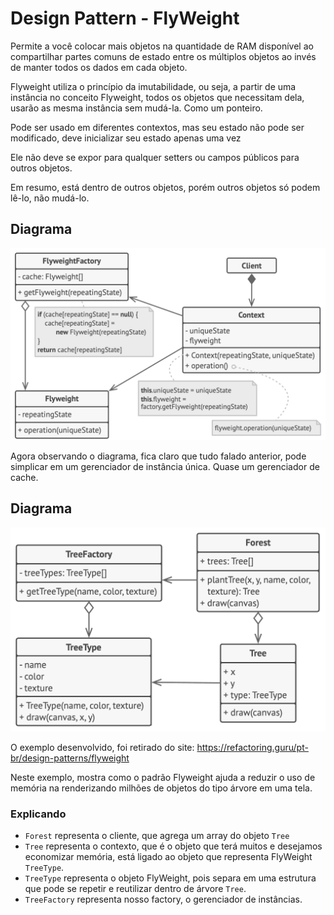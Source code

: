 ﻿# Design Pattern - FlyWeight

Permite a você colocar mais objetos na quantidade de RAM disponível ao compartilhar partes comuns de estado entre os múltiplos objetos ao invés de manter todos os dados em cada objeto.

Flyweight utiliza o princípio da imutabilidade, ou seja, a partir de uma instância no conceito Flyweight, todos os objetos que necessitam dela, usarão as mesma instância sem mudá-la. Como um ponteiro.

Pode ser usado em diferentes contextos, mas seu estado não pode ser modificado, deve inicializar seu estado apenas uma vez

Ele não deve se expor para qualquer setters ou campos públicos para outros objetos.

Em resumo, está dentro de outros objetos, porém outros objetos só podem lê-lo, não mudá-lo.

## Diagrama
![](../../Image/FlyWeightDiagrama.png)

Agora observando o diagrama, fica claro que tudo falado anterior, pode simplicar em um gerenciador de instância única.
Quase um gerenciador de cache.

## Diagrama
![](../../Image/FlyWeightExemplo.png)

O exemplo desenvolvido, foi retirado do site: https://refactoring.guru/pt-br/design-patterns/flyweight

Neste exemplo, mostra como o padrão Flyweight ajuda a reduzir o uso de memória na renderizando milhões de objetos do tipo árvore em uma tela.

### Explicando
- `Forest` representa o cliente, que agrega um array do objeto `Tree`
- `Tree` representa o contexto, que é o objeto que terá muitos e desejamos economizar memória, está ligado ao objeto que representa FlyWeight `TreeType`.
- `TreeType` representa o objeto FlyWeight, pois separa em uma estrutura que pode se repetir e reutilizar dentro de árvore `Tree`.
- `TreeFactory` representa nosso factory, o gerenciador de instâncias.

